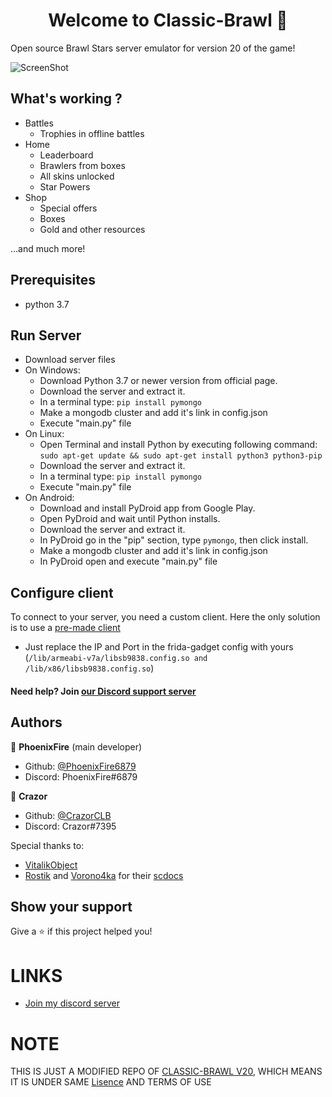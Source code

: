 <h1 align="center">Welcome to Classic-Brawl 👋</h1>

Open source Brawl Stars server emulator for version 20 of the game!


![ScreenShot](https://media.discordapp.net/attachments/711412740199022603/810686774220423199/unknown.png) 


## What's working ?
- Battles
  - Trophies in offline battles
- Home
  - Leaderboard
  - Brawlers from boxes  
  - All skins unlocked
  - Star Powers
- Shop
  - Special offers
  - Boxes
  - Gold and other resources 

...and much more!


## Prerequisites

- python 3.7




## Run Server
- Download server files
- On Windows:
    - Download Python 3.7 or newer version from official page.
    - Download the server and extract it.
    - In a terminal type: ```pip install pymongo```
    - Make a mongodb cluster and add it's link in config.json
    - Execute "main.py" file
- On Linux:
    - Open Terminal and install Python by executing following command:
    ```sudo apt-get update && sudo apt-get install python3 python3-pip```
    - Download the server and extract it.
    - In a terminal type: ```pip install pymongo```
    - Execute "main.py" file
- On Android:
    - Download and install PyDroid app from Google Play.
    - Open PyDroid and wait until Python installs.
    - Download the server and extract it.
    - In PyDroid go in the "pip" section, type ```pymongo```, then click install.
    - Make a mongodb cluster and add it's link in config.json
    - In PyDroid open and execute "main.py" file


## Configure client
To connect to your server, you need a custom client. Here the only solution is to use a [pre-made client](https://www.mediafire.com/download/lad3x7a0745gkpq)
- Just replace the IP and Port in the frida-gadget config with yours (```/lib/armeabi-v7a/libsb9838.config.so and /lib/x86/libsb9838.config.so```)




#### Need help? Join [our Discord support server](https://discord.gg/2t4QXyuSKW)




## Authors

👤 **PhoenixFire** (main developer)

* Github: [@PhoenixFire6879](https://github.com/PhoenixFire6879)
* Discord: PhoenixFire#6879

👤 **Crazor**

* Github: [@CrazorCLB](https://github.com/CrazorCLB)
* Discord: Crazor#7395

Special thanks to:
- [VitalikObject](https://github.com/VitalikObject)
- [Rostik](https://github.com/RostikDevv) and [Vorono4ka](https://github.com/Vorono4ka) for their [scdocs](https://github.com/RostikDevv/scdocs)

## Show your support

Give a ⭐️ if this project helped you!
# LINKS
- [Join my discord server](https://discord.gg/b2ejYcJjqA) 
# NOTE
THIS IS JUST A MODIFIED REPO OF [CLASSIC-BRAWL V20](https://github.com/PhoenixFire6934/Classic-Brawl/tree/V20), WHICH MEANS IT IS UNDER SAME [Lisence](https://github.com/PhoenixFire6934/Classic-Brawl/blob/V20/License) AND TERMS OF USE
